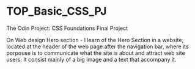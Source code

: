 # TOP_Basic_CSS_PJ
The Odin Project: CSS Foundations Final Project

On Web design
    Hero section
        - I learn of the Hero Section in a website, located at the header of the web page after the navigation bar, where its porpouse is to communicate what the site is about and attract web site users. It consist mainly of a big image and a text that accompany it. 